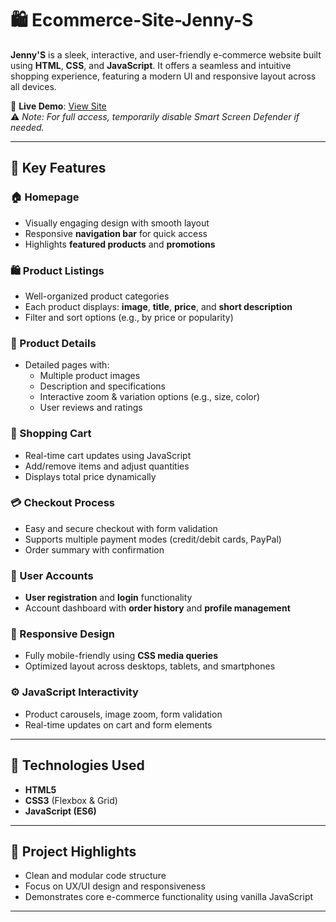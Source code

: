 # 🛍️ Ecommerce-Site-Jenny-S

**Jenny'S** is a sleek, interactive, and user-friendly e-commerce website built using **HTML**, **CSS**, and **JavaScript**. It offers a seamless and intuitive shopping experience, featuring a modern UI and responsive layout across all devices.

🔗 **Live Demo**: [View Site](https://shivam-1510.github.io/Ecommerce-Site-Jenny-S/)  
⚠️ *Note: For full access, temporarily disable Smart Screen Defender if needed.*

---

## 🌟 Key Features

### 🏠 Homepage
- Visually engaging design with smooth layout
- Responsive **navigation bar** for quick access
- Highlights **featured products** and **promotions**

### 🛍️ Product Listings
- Well-organized product categories
- Each product displays: **image**, **title**, **price**, and **short description**
- Filter and sort options (e.g., by price or popularity)

### 📄 Product Details
- Detailed pages with:
  - Multiple product images
  - Description and specifications
  - Interactive zoom & variation options (e.g., size, color)
  - User reviews and ratings

### 🛒 Shopping Cart
- Real-time cart updates using JavaScript
- Add/remove items and adjust quantities
- Displays total price dynamically

### 💳 Checkout Process
- Easy and secure checkout with form validation
- Supports multiple payment modes (credit/debit cards, PayPal)
- Order summary with confirmation

### 👤 User Accounts
- **User registration** and **login** functionality
- Account dashboard with **order history** and **profile management**

### 📱 Responsive Design
- Fully mobile-friendly using **CSS media queries**
- Optimized layout across desktops, tablets, and smartphones

### ⚙️ JavaScript Interactivity
- Product carousels, image zoom, form validation
- Real-time updates on cart and form elements

---

## 🧩 Technologies Used

- **HTML5**  
- **CSS3** (Flexbox & Grid)  
- **JavaScript (ES6)**

---

## 📌 Project Highlights

- Clean and modular code structure  
- Focus on UX/UI design and responsiveness  
- Demonstrates core e-commerce functionality using vanilla JavaScript

---


